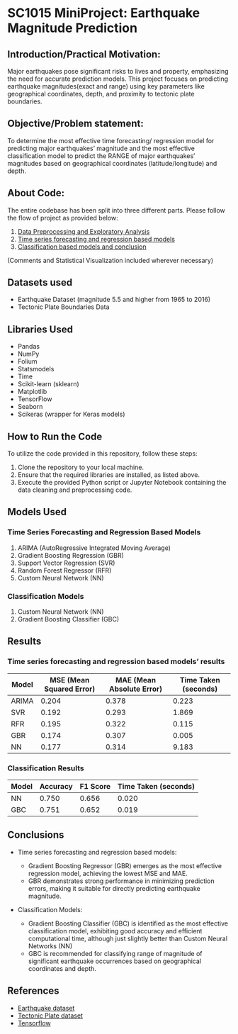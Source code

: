 # SC1015 MiniProject: Earthquake Magnitude Prediction

## Introduction/Practical Motivation:

Major earthquakes pose significant risks to lives and property, emphasizing the need for accurate prediction models. This project focuses on predicting earthquake magnitudes(exact and range) using key parameters like geographical coordinates, depth, and proximity to tectonic plate boundaries.

## Objective/Problem statement:

To determine the most effective time forecasting/ regression model for predicting major earthquakes’ magnitude and the most effective classification model to predict the RANGE of  major earthquakes’ magnitudes based on geographical coordinates (latitude/longitude) and depth.
 
## About Code: 

The entire codebase has been split into three different parts.
Please follow the flow of project as provided below:

1. [Data Preprocessing and Exploratory Analysis](https://github.com/RohanR2501/SC1015_DataScienceProject_Earthquake-Prediction/blob/main/Data%20Preprocessing%20and%20Exploratory%20Analysis.ipynb)
2. [Time series forecasting and regression based models](https://github.com/RohanR2501/SC1015_DataScienceProject_Earthquake-Prediction/blob/main/Time%20forecasting%20and%20Regression%20Models.ipynb)
3. [Classification based models and conclusion](https://github.com/RohanR2501/SC1015_DataScienceProject_Earthquake-Prediction/blob/main/Classification%20Models%20And%20Conclusions.ipynb)

(Comments and Statistical Visualization included wherever necessary)

## Datasets used 

- Earthquake Dataset (magnitude 5.5 and higher from 1965 to 2016)
- Tectonic Plate Boundaries Data
 
## Libraries Used

- Pandas
- NumPy
- Folium
- Statsmodels
- Time
- Scikit-learn (sklearn)
- Matplotlib
- TensorFlow
- Seaborn
- Scikeras (wrapper for Keras models)

## How to Run the Code

To utilize the code provided in this repository, follow these steps:

1. Clone the repository to your local machine.
2. Ensure that the required libraries are installed, as listed above.
3. Execute the provided Python script or Jupyter Notebook containing the data cleaning and preprocessing code.

## Models Used

### Time Series Forecasting and Regression Based Models

1. ARIMA (AutoRegressive Integrated Moving Average)
2. Gradient Boosting Regression (GBR)
3. Support Vector Regression (SVR)
4. Random Forest Regressor (RFR)
5. Custom Neural Network (NN)

### Classification Models

1. Custom Neural Network (NN)
2. Gradient Boosting Classifier (GBC)

## Results

### Time series forecasting and regression based models’ results
| Model | MSE (Mean Squared Error) | MAE (Mean Absolute Error) | Time Taken (seconds) |
|-------|---------------------------|----------------------------|----------------------|
| ARIMA | 0.204 | 0.378 | 0.223 |
| SVR | 0.192 | 0.293 | 1.869 |
| RFR | 0.195 | 0.322 | 0.115 |
| GBR | 0.174 | 0.307 | 0.005 |
| NN | 0.177 | 0.314 | 9.183 |

### Classification Results
| Model | Accuracy | F1 Score | Time Taken (seconds) |
|-------|----------|----------|----------------------|
| NN | 0.750 | 0.656 | 0.020
| GBC | 0.751 | 0.652 | 0.019 |


## Conclusions

- Time series forecasting and regression based models:
  - Gradient Boosting Regressor (GBR) emerges as the most effective regression model, achieving the lowest MSE and MAE.
  - GBR demonstrates strong performance in minimizing prediction errors, making it suitable for directly predicting earthquake magnitude.
  
- Classification Models:
  - Gradient Boosting Classifier (GBC) is identified as the most effective classification model, exhibiting good accuracy and efficient computational time, although just slightly better than Custom Neural Networks (NN)
  - GBC is recommended for classifying range of magnitude of significant earthquake occurrences based on geographical coordinates and depth.

## References

- [Earthquake dataset](https://www.kaggle.com/datasets/usgs/earthquake-database/data)
- [Tectonic Plate dataset](https://www.kaggle.com/datasets/cwthompson/tectonic-plate-boundaries)
- [Tensorflow](https://www.tensorflow.org/)


